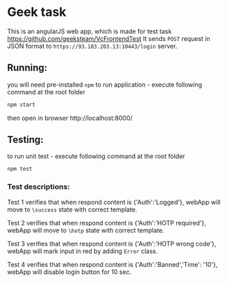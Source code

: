 # Geek task
This is an angularJS web app, which is made for test task https://github.com/geeksteam/VcFrontendTest
It sends `POST` request in JSON format to `https://93.183.203.13:10443/login` server.
## Running:
you will need pre-installed `npm`
to run application - execute following command at the root folder
```bash
npm start
```
then open in browser http://localhost:8000/
## Testing:
to run unit test - execute following command at the root folder
```bash
npm test
```
### Test descriptions:
Test 1 verifies that when respond content is {'Auth':'Logged'}, webApp will move to `\success` state  with correct template.

Test 2 verifies that when respond content is {'Auth':'HOTP required'}, webApp will move to `\hotp` state  with correct template.

Test 3 verifies that when respond content is {'Auth':'HOTP wrong code'}, webApp will mark input in red by adding `Error` class.

Test 4 verifies that when respond content is {'Auth':'Banned','Time': '10'}, webApp will disable login button for 10 sec. 
